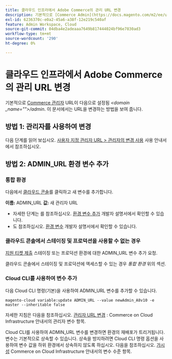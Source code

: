 ```yaml
---
title: 클라우드 인프라에서 Adobe Commerce의 관리 URL 변경
description: 기본적으로 [Commerce Admin](https://docs.magento.com/m2/ee/user_guide/stores/admin.html) URL은 *&lt;domain\_name&gt;/admin*으로 설정됩니다. 이 문서에서는 URL을 변경하는 방법을 보여 줍니다.
exl-id: 6236370c-e0a2-45a6-a38f-12e219c540af
feature: Admin Workspace, Cloud
source-git-commit: 04dba4e2adeaaa7649b817444024bf96e7830ad3
workflow-type: tm+mt
source-wordcount: '290'
ht-degree: 0%

---
```


# 클라우드 인프라에서 Adobe Commerce의 관리 URL 변경

기본적으로 [Commerce 관리자](https://experienceleague.adobe.com/docs/commerce-admin/start/admin/admin.html) URL이 다음으로 설정됨 *&lt;domain _name=&quot;&quot;>/admin*. 이 문서에서는 URL을 변경하는 방법을 보여 줍니다.

## 방법 1: 관리자를 사용하여 변경

다음 단계를 읽어 보십시오. [사용자 지정 관리자 URL > 관리자의 변경 사용](https://experienceleague.adobe.com/docs/commerce-admin/stores-sales/site-store/store-urls.html#use-a-custom-admin-url) 사용 안내서에서 참조하십시오.

## 방법 2: ADMIN\_URL 환경 변수 추가

### 통합 환경

다음에서 [클라우드 콘솔](https://experienceleague.adobe.com/docs/commerce-cloud-service/user-guide/project/overview.html)를 클릭하고 새 변수를 추가합니다.

**이름:** ADMIN\_URL **값:** 새 관리자 URL

* 자세한 단계는 를 참조하십시오. [환경 변수 추가](https://experienceleague.adobe.com/docs/commerce-cloud-service/user-guide/project/overview.html#configure-environment) 개발자 설명서에서 확인할 수 있습니다.
* 도 참조하십시오. [환경 변수](https://experienceleague.adobe.com/docs/commerce-cloud-service/user-guide/configure/env/stage/variables-admin.html) 개발자 설명서에서 확인할 수 있습니다.

### 클라우드 콘솔에서 스테이징 및 프로덕션을 사용할 수 없는 경우

[지원 티켓 제출](/help/help-center-guide/help-center/magento-help-center-user-guide.md#submit-ticket) 스테이징 또는 프로덕션 환경에 대한 ADMIN\_URL 변수 추가 요청.

클라우드 콘솔에서 스테이징 및 프로덕션에 액세스할 수 있는 경우 *통합 환경* 위의 섹션.

### Cloud CLI를 사용하여 변수 추가

다음 Cloud CLI 명령(기본)을 사용하여 ADMIN\_URL 변수를 추가할 수 있습니다.

`magento-cloud variable:update ADMIN_URL --value newAdmin_A8v10 -e master --inheritable false`

자세한 지침은 다음을 참조하십시오. [관리자 URL 변경](https://experienceleague.adobe.com/docs/commerce-cloud-service/user-guide/configure/env/stage/variables-admin.html?lang=en#change-the-admin-url) : Commerce on Cloud Infrastructure 안내서의 관리자 변수 항목.

Cloud CLI를 사용하여 ADMIN\_URL 변수를 변경하면 환경의 재배포가 트리거됩니다. 변수는 기본적으로 상속할 수 있습니다. 상속을 방지하려면 Cloud CLI 명령 옵션을 사용하여 변수 값을 하위 환경에서 상속하지 않도록 하십시오. 다음을 참조하십시오. [가시성](https://experienceleague.adobe.com/docs/commerce-cloud-service/user-guide/configure/env/variable-levels.html#visibility) Commerce on Cloud Infrastructure 안내서의 변수 수준 항목.
